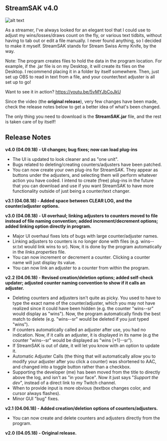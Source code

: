 ## StreamSAK v4.0

![alt text](https://github.com/ShermanZero/StreamSAK/blob/master/Capture.PNG "StreamSAK v4.0")

As a streamer, I've always looked for an elegant tool that I could use to adjust my wins/losses/draws count on the fly, or various text tidbits, without having to tab out or edit a file manually.  I never found anything, so I decided to make it myself.  StreamSAK stands for Stream Swiss Army Knife, by the way.

Note: The program creates files to hold the data in the program location.  For example, if the .jar file is on my Desktop, it will create its files on the Desktop.  I recommend placing it in a folder by itself somewhere.  Then, just set up OBS to read in text from a file, and your counter/text adjuster is all set up to go!

Want to see it in action?
https://youtu.be/5vMYJbCoJkU

Since the video (the **original release**), very few changes have been made, check the release notes below to get a better idea of what's been changed.

The only thing you need to download is the **StreamSAK.jar** file, and the rest is taken care of by itself!




## Release Notes

**v4.0 (04.09.18) - UI changes; bug fixes; now can load plug-ins**
  - The UI is updated to look cleaner and as "one unit".
  - Bugs related to deleting/creating counters/adjusters have been patched.
  - You can now create your own plug-ins for StreamSAK.  They appear as buttons under the adjusters, and selecting them will perform whatever action you have coded.  I intend to create (free) plug-ins in the future that you can download and use if you want StreamSAK to have more functionality outside of just being a counter/text changer.

**v3.1 (04.08.18) - Added space between CLEAR LOG, and the counter/adjuster options.**

**v3.0 (04.08.18) - UI overhaul; linking adjusters to counters moved to file instead of file naming convention; added increment/decrement options; added linking option directly in program.**
  - Major UI overhaul fixes lots of bugs with large counter/adjuster names.
  - Linking adjusters to counters is no longer done with files (e.g. wins--sr.txt would link wins to sr).  Now, it is done by the program automatically in the *links.properties* file.
  - You can now increment or decrement a counter.  Clicking a counter name will just display its value.
  - You can now link an adjuster to a counter from within the program.

**v2.2 (04.06.18) - Revised creation/deletion options; added self-check updater; adjusted counter naming convention to show if it calls an adjuster.**
  - Deleting counters and adjusters isn't quite as picky.  You used to have to type the exact name of the counter/adjuster, which you may not have realized since it could have been hidden (e.g. the counter "wins--sr" would display as "wins").  Now, the program automatically finds the best match to delete (e.g. "wins--sr" would be deleted if you just typed "wins").
  - If counters automatically called an adjuster after use, you had no indication.  Now, if it calls an adjuster, it is displayed in its name (e.g the counter "wins--sr" would be displayed as "wins [+1]--sr").
  - If StreamSAK is out of date, it will let you know with an option to update it.
  - Automatic Adjuster Calls (the thing that will automatically allow you to modify your adjuster after you click a counter) was shortened to AAC, and changed into a toggle button rather than a checkbox. 
  - Supporting the developer (me) has been moved from the title to directly above the log, and isn't as "in your face".  Now it just says "*Support the dev*", instead of a direct link to my Twitch channel.
  - When to provide input is more obvious (textbox changes color, and cursor always flashes).
  - Minor GUI "bug" fixes.

**v2.1 (04.06.18) - Added creation/deletion options of counters/adjusters.**
  - You can now create and delete counters and adjusters directly from the program.

**v2.0 (04.05.18) - Original release.**
